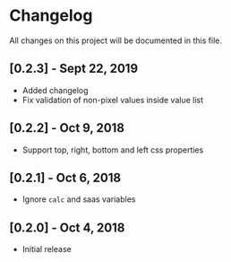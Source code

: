 # Changelog

All changes on this project will be documented in this file.

## [0.2.3] - Sept 22, 2019

- Added changelog
- Fix validation of non-pixel values inside value list

## [0.2.2] - Oct 9, 2018

- Support top, right, bottom and left css properties

## [0.2.1] - Oct 6, 2018

- Ignore `calc` and saas variables

## [0.2.0] - Oct 4, 2018

- Initial release
